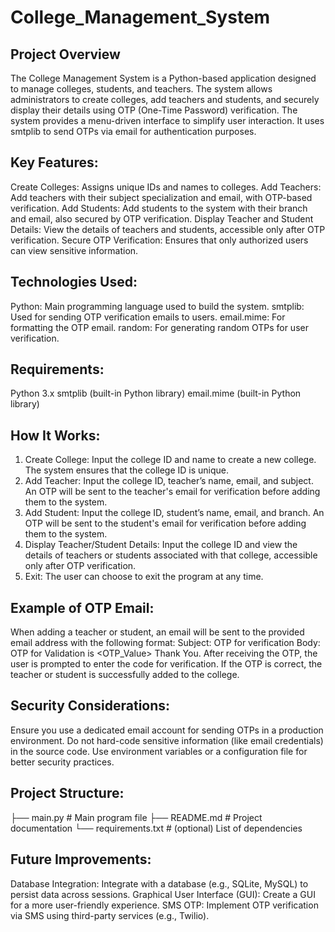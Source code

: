 # College_Management_System
## Project Overview
The College Management System is a Python-based application designed to manage colleges, students, and teachers. The system allows administrators to create colleges, add teachers and students, and securely display their details using OTP (One-Time Password) verification. The system provides a menu-driven interface to simplify user interaction. It uses smtplib to send OTPs via email for authentication purposes.

## Key Features:
Create Colleges: Assigns unique IDs and names to colleges.
Add Teachers: Add teachers with their subject specialization and email, with OTP-based verification.
Add Students: Add students to the system with their branch and email, also secured by OTP verification.
Display Teacher and Student Details: View the details of teachers and students, accessible only after OTP verification.
Secure OTP Verification: Ensures that only authorized users can view sensitive information.

## Technologies Used:
Python: Main programming language used to build the system.
smtplib: Used for sending OTP verification emails to users.
email.mime: For formatting the OTP email.
random: For generating random OTPs for user verification.

## Requirements:
Python 3.x
smtplib (built-in Python library)
email.mime (built-in Python library)

## How It Works:
1. Create College:
Input the college ID and name to create a new college.
The system ensures that the college ID is unique.
2. Add Teacher:
Input the college ID, teacher’s name, email, and subject.
An OTP will be sent to the teacher's email for verification before adding them to the system.
3. Add Student:
Input the college ID, student’s name, email, and branch.
An OTP will be sent to the student's email for verification before adding them to the system.
4. Display Teacher/Student Details:
Input the college ID and view the details of teachers or students associated with that college, accessible only after OTP verification.
5. Exit:
The user can choose to exit the program at any time.

## Example of OTP Email:
When adding a teacher or student, an email will be sent to the provided email address with the following format:
Subject: OTP for verification
Body: 
OTP for Validation is <OTP_Value> 
Thank You.
After receiving the OTP, the user is prompted to enter the code for verification. If the OTP is correct, the teacher or student is successfully added to the college.

## Security Considerations:
Ensure you use a dedicated email account for sending OTPs in a production environment.
Do not hard-code sensitive information (like email credentials) in the source code. Use environment variables or a configuration file for better security practices.

## Project Structure:
├── main.py            # Main program file
├── README.md          # Project documentation
└── requirements.txt   # (optional) List of dependencies

## Future Improvements:
Database Integration: Integrate with a database (e.g., SQLite, MySQL) to persist data across sessions.
Graphical User Interface (GUI): Create a GUI for a more user-friendly experience.
SMS OTP: Implement OTP verification via SMS using third-party services (e.g., Twilio).

